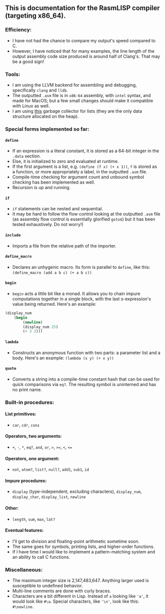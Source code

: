 ## This is documentation for the RasmLISP compiler (targeting x86_64).

### Efficiency:
- I have not had the chance to compare my output's speed compared to C.
- However, I have noticed that for many examples, the line length of the output assembly code size produced is around half of Clang's. That may be a good sign!

### Tools:
- I am using the LLVM backend for assembling and debugging, specifically `clang` and `lldb`.
- The outputted `.asm` file is in `x86-64` assembly, with `intel` syntax, and made for MacOS; but a few small changes should make it compatible with Linux as well.
- I am using [this](https://github.com/orangeduck/tgc) garbage collector for lists (they are the only data structure allocated on the heap).

### Special forms implemented so far:
#### `define`
- If an expression is a literal constant, it is stored as a 64-bit integer in the `.data` section.
- Else, it is initialized to zero and evaluated at runtime.
- If the first argument is a list, e.g. `(define (f x) (+ x 1))`, `f` is stored as a function, or more appropriately a label, in the outputted `.asm` file.
- Compile-time checking for argument count and unbound symbol checking has been implemented as well.
- Recursion is up and running.
#### `if`
- `if` statements can be nested and sequential.
- It may be hard to follow the flow control looking at the outputted `.asm` file (as assembly flow control is essentially glorified `goto`s) but it has been tested exhaustively. Do not worry!)
#### `include`
- Imports a file from the relative path of the importer.
#### `define_macro`
- Declares an unhygenic macro. Its form is parallel to `define`, like this: `(define_macro (add a b c) (+ a b c))`
#### `begin`
- `begin` acts a little bit like a monad. It allows you to chain impure computations together in a single block, with the last s-expression's value being returned. Here's an example:

```scheme
(display_num
	(begin
		(newline)
		(display_num 25)
		(+ 3 2)))
```

#### `lambda`
- Constructs an anonymous function with two parts: a parameter list and a body. Here's an example: `(lambda (x y) (+ x y))`

#### `quote`
- Converts a string into a compile-time constant hash that can be used for quick comparisons via `eq?`. The resulting symbol is uninterned and has no print name.

### Built-in procedures:
#### List primitives:
- `car`, `cdr`, `cons`
#### Operators, two arguments:
- `+`, `-`, `*`, `eq?`, `and`, `or`, `>`, `>=`, `<`, `<=`
#### Operators, one argument:
- `not`, `atom?`, `list?`, `null?`, `add1`, `sub1`, `id`
#### Impure procedures:
- `display` (type-independent, excluding characters), `display_num`, `display_char`, `display_list`, `newline`
#### Other:
- `length`, `sum`, `max`, `lat?`
#### Eventual features:
- I'll get to division and floating-point arithmetic sometime soon.
- The same goes for symbols, printing lists, and higher-order functions.
- If I have time I would like to implement a pattern-matching system and an ability to call C functions.

### Miscellaneous:
- The maximum integer size is 2,147,483,647. Anything larger used is susceptible to undefined behavior.
- Multi-line comments are done with curly braces.
- Characters are a bit different in Lisp. Instead of `a` looking like `'a'`, it would look like `#\a`. Special characters, like `'\n'`, look like this: `#\newline`.